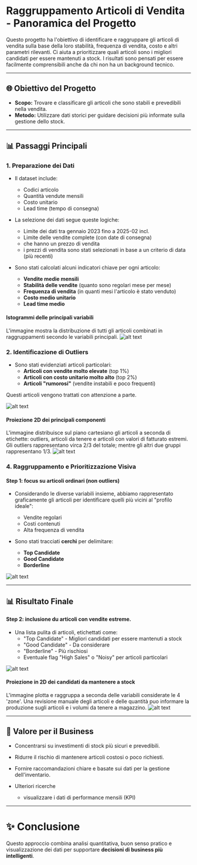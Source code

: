 # Raggruppamento Articoli di Vendita - Panoramica del Progetto

Questo progetto ha l'obiettivo di identificare e raggruppare gli articoli di vendita sulla base della loro stabilità, frequenza di vendita, costo e altri parametri rilevanti. Ci aiuta a prioritizzare quali articoli sono i migliori candidati per essere mantenuti a stock. I risultati sono pensati per essere facilmente comprensibili anche da chi non ha un background tecnico.

---

## 🌐 Obiettivo del Progetto

- **Scopo:** Trovare e classificare gli articoli che sono stabili e prevedibili nella vendita.
- **Metodo:** Utilizzare dati storici per guidare decisioni più informate sulla gestione dello stock.

---

## 📊 Passaggi Principali

### 1. Preparazione dei Dati

- Il dataset include:
  - Codici articolo
  - Quantità vendute mensili
  - Costo unitario
  - Lead time (tempo di consegna)

- La selezione dei dati segue queste logiche:
  - Limite dei dati tra gennaio 2023 fino a 2025-02 incl.
  - Limite delle vendite complete (con date di consegna)
  - che hanno un prezzo di vendita
  - i prezzi di vendita sono stati selezionati in base a un criterio di data (più recenti)

- Sono stati calcolati alcuni indicatori chiave per ogni articolo:
  - **Vendite medie mensili**
  - **Stabilità delle vendite** (quanto sono regolari mese per mese)
  - **Frequenza di vendita** (in quanti mesi l'articolo è stato venduto)
  - **Costo medio unitario**
  - **Lead time medio**

#### Istogrammi delle principali variabili
L'immagine mostra la distribuzione di tutti gli articoli combinati in raggruppamenti secondo le variabili principali. 
![alt text](image-5.png)


### 2. Identificazione di Outliers

- Sono stati evidenziati articoli particolari:
  - **Articoli con vendite molto elevate** (top 1%)
  - **Articoli con costo unitario molto alto** (top 2%)
  - **Articoli "rumorosi"** (vendite instabili e poco frequenti)

Questi articoli vengono trattati con attenzione a parte.

![alt text](image.png)

#### Proiezione 2D dei principali componenti
L'immagine distribuisce sul piano cartesiano gli articoli a seconda di etichette: outliers, articoli da tenere e articoli con valori di fatturato estremi. 
Gli outliers rappresentano virca 2/3 del totale; mentre gli altri due gruppi rappresentano 1/3. 
![alt text](image-1.png)

### 4. Raggruppamento e Prioritizzazione Visiva

#### Step 1: focus su articoli ordinari (non outliers)
- Considerando le diverse variabili insieme, abbiamo rappresentato graficamente gli articoli per identificare quelli più vicini al "profilo ideale":
  - Vendite regolari
  - Costi contenuti
  - Alta frequenza di vendita

- Sono stati tracciati **cerchi** per delimitare:
  - **Top Candidate**
  - **Good Candidate**
  - **Borderline**

![alt text](image-2.png)

---

## 📊 Risultato Finale

#### Step 2: inclusione du articoli con vendite estreme. 
- Una lista pulita di articoli, etichettati come:
  - "Top Candidate" - Migliori candidati per essere mantenuti a stock
  - "Good Candidate" - Da considerare
  - "Borderline" - Più rischiosi
  - Eventuale flag "High Sales" o "Noisy" per articoli particolari

![alt text](image-4.png)

#### Proiezione in 2D dei candidati da mantenere a stock
L'immagine plotta e raggruppa a seconda delle variabili considerate le 4 'zone'.
Una revisione manuale degli articoli e delle quantità puo informare la produzione sugli articoli e i volumi da tenere a magazzino.
![alt text](image-3.png)

---

## 🎯 Valore per il Business

- Concentrarsi su investimenti di stock più sicuri e prevedibili.
- Ridurre il rischio di mantenere articoli costosi o poco richiesti.
- Fornire raccomandazioni chiare e basate sui dati per la gestione dell'inventario.

- Ulteriori ricerche
  - visualizzare i dati di performance mensili (KPI)

---

# ✨ Conclusione

Questo approccio combina analisi quantitativa, buon senso pratico e visualizzazione dei dati per supportare **decisioni di business più intelligenti**.

